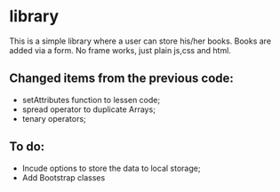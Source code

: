 # library
This is a simple library where a user can store his/her books.
Books are added via a form.
No frame works, just plain js,css and html.

## Changed items from the previous code: 
  * setAttributes function to lessen code;
  * spread operator to duplicate Arrays;
  * tenary operators;
## To do: 
   * Incude options to store the data to local storage;
   * Add Bootstrap classes
  
